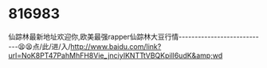 # 816983
仙踪林最新地址欢迎你,欧美最强rapper仙踪林大豆行情----------------------------😫😫点/此/进/入/http://www.baidu.com/link?url=NoK8PT47PahMhFH8Vie_jnciyIKNTTtVBQKpill6udK&amp;wd
